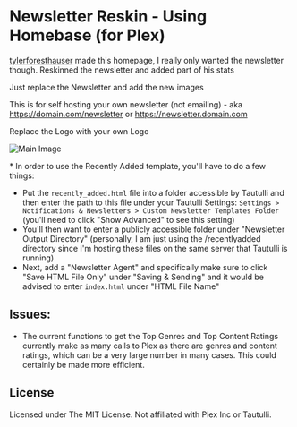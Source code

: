 # Newsletter Reskin - Using Homebase (for Plex)
[tylerforesthauser](https://github.com/tylerforesthauser) made this homepage, I really only wanted the newsletter though. Reskinned the newsletter and added part of his stats

Just replace the Newsletter and add the new images

This is for self hosting your own newsletter (not emailing) - aka https://domain.com/newsletter or https://newsletter.domain.com 

Replace the Logo with your own Logo

![Main Image](https://i.imgur.com/cY8Ovl1.jpg)

&#42; In order to use the Recently Added template, you'll have to do a few things:
- Put the `recently_added.html` file into a folder accessible by Tautulli and then enter the path to this file under your Tautulli Settings: `Settings > Notifications & Newsletters > Custom Newsletter Templates Folder` (you'll need to click "Show Advanced" to see this setting)
- You'll then want to enter a publicly accessible folder under "Newsletter Output Directory" (personally, I am just using the /recentlyadded directory since I'm hosting these files on the same server that Tautulli is running)
- Next, add a "Newsletter Agent" and specifically make sure to click "Save HTML File Only" under "Saving & Sending" and it would be advised to enter `index.html` under "HTML File Name"

## Issues:
- The current functions to get the Top Genres and Top Content Ratings currently make as many calls to Plex as there are genres and content ratings, which can be a very large number in many cases. This could certainly be made more efficient.

## License
Licensed under The MIT License. Not affiliated with Plex Inc or Tautulli.
